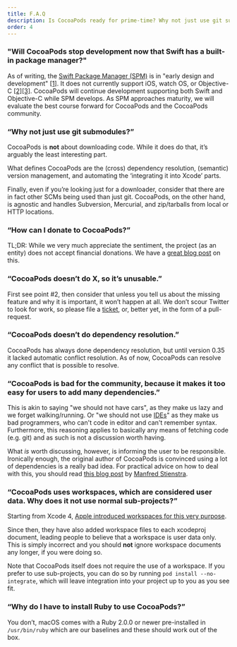 ```yaml
---
title: F.A.Q
description: Is CocoaPods ready for prime-time? Why not just use git submodules? etc. etc.
order: 4
---
```


### "Will CocoaPods stop development now that Swift has a built-in package manager?"

  As of writing, the [Swift Package Manager (SPM)](https://github.com/apple/swift-package-manager) is in "early design and development" [[1]](https://github.com/apple/swift-package-manager/blob/14f47ad34967c7e7808863fb29fa3f9baf5db7a4/README.md#a-work-in-progress). It  does not currently support iOS, watch OS, or Objective-C [[2]](https://github.com/apple/swift-package-manager/blob/14f47ad34967c7e7808863fb29fa3f9baf5db7a4/Documentation/Package.swift.md#depending-on-apple-modules-eg-foundation)[[3]](https://github.com/apple/swift-package-manager/blob/14f47ad34967c7e7808863fb29fa3f9baf5db7a4/Documentation/PackageManagerCommunityProposal.md#support-for-other-languages). CocoaPods will continue development supporting both Swift and Objective-C while SPM develops. As SPM approaches maturity, we will evaluate the best course forward for CocoaPods and the CocoaPods community.


### “Why not just use git submodules?”

  CocoaPods is **not** about downloading code. While it does do that, it’s arguably the least interesting part.

  What defines CocoaPods are the (cross) dependency resolution, (semantic) version management, and automating the ‘integrating it into Xcode’ parts.

  Finally, even if you’re looking just for a downloader, consider that there are in fact other SCMs being used than just git. CocoaPods, on the other hand, is agnostic and handles Subversion, Mercurial, and zip/tarballs from local or HTTP locations.

### “How can I donate to CocoaPods?”

  TL;DR: While we very much appreciate the sentiment, the project (as an entity) does not accept financial donations. We have a [great blog post](https://blog.cocoapods.org/Why-we-dont-accept-donations/) on this.

### “CocoaPods doesn’t do X, so it’s unusable.”

  First see point #2, then consider that unless you tell us about the missing feature and why it is important, it won’t happen at all. We don’t scour Twitter to look for work, so please file a [ticket](https://github.com/CocoaPods/CocoaPods/issues/new), or, better yet, in the form of a pull-request.


### “CocoaPods doesn’t do dependency resolution.”

  CocoaPods has always done dependency resolution, but until version 0.35 it lacked automatic conflict resolution. As of now, CocoaPods can resolve any conflict that is possible to resolve.


### “CocoaPods is bad for the community, because it makes it too easy for users to add many dependencies.”

 This is akin to saying "we should not have cars", as they make us lazy and we forget walking/running. Or "we should not use [IDEs](http://programmers.stackexchange.com/questions/39798/being-ide-dependent-how-can-it-harm-me/39809#39809)" as they make us bad programmers, who can't code in editor and can't remember syntax. Furthermore, this reasoning applies to basically any means of fetching code (e.g. git) and as such is not a discussion worth having.

  What _is_ worth discussing, however, is informing the user to be responsible. Ironically enough, the original author of CocoaPods is convinced using a lot of dependencies is a really bad idea. For practical advice on how to deal with this, you should read [this blog post](http://www.fngtps.com/2013/a-quick-note-on-minimal-dependencies-in-ruby-on-rails/) by [Manfred Stienstra](https://twitter.com/manfreds).


### “CocoaPods uses workspaces, which are considered user data. Why does it not use normal sub-projects?”

  Starting from Xcode 4, [Apple introduced workspaces for this very purpose](http://developer.apple.com/library/ios/#featuredarticles/XcodeConcepts/Concept-Workspace.html).

  Since then, they have also added workspace files to each xcodeproj document, leading people to believe that a workspace is user data only. This is simply incorrect and you should **not** ignore workspace documents any longer, if you were doing so.

  Note that CocoaPods itself does not require the use of a workspace. If you prefer to use sub-projects, you can do so by running `pod install --no-integrate`, which will leave integration into your project up to you as you see fit.


### “Why do I have to install Ruby to use CocoaPods?”

  You don’t, macOS comes with a Ruby 2.0.0 or newer pre-installed in `/usr/bin/ruby` which are our baselines and these should work out of the box.
